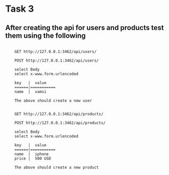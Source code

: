 # Task 3 

## After creating the api for users and products test them using the following

```postman

    GET http://127.0.0.1:3462/api/users/

    POST http://127.0.0.1:3462/api/users/

    select Body
    select x-www.form.urlencoded
    
    key   |  value
    ======|===========
    name  |  vamsi 
    
    The above should create a new user 


    GET http://127.0.0.1:3462/api/products/

    POST http://127.0.0.1:3462/api/products/
    
    select Body
    select x-www.form.urlencoded
    
    key   |  value
    ======|===========
    name  |  iphone 
    price |  500 USD
    
    The above should create a new product 
    
```